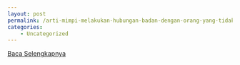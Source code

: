 ```yaml
---
layout: post
permalink: /arti-mimpi-melakukan-hubungan-badan-dengan-orang-yang-tidak-dikenal/
categories:
    - Uncategorized
---
```


[Baca Selengkapnya](/05)